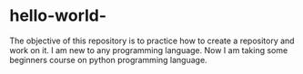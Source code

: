 # hello-world-
The objective of this repository is to practice how to create a repository and work on it. 
I am new to any programming language. Now I am taking some beginners course on python programming language.  
